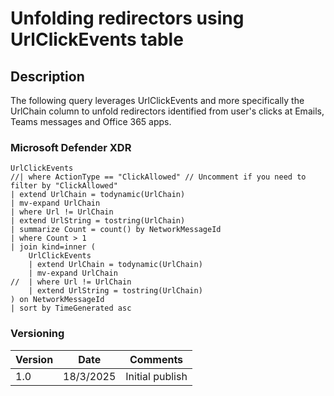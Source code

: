 # Unfolding redirectors using UrlClickEvents table

## Description

The following query leverages UrlClickEvents and more specifically the UrlChain column to unfold redirectors identified from user's clicks at Emails, Teams messages and Office 365 apps.

### Microsoft Defender XDR
```
UrlClickEvents
//| where ActionType == "ClickAllowed" // Uncomment if you need to filter by "ClickAllowed"
| extend UrlChain = todynamic(UrlChain)
| mv-expand UrlChain
| where Url != UrlChain
| extend UrlString = tostring(UrlChain)
| summarize Count = count() by NetworkMessageId
| where Count > 1
| join kind=inner (
    UrlClickEvents
    | extend UrlChain = todynamic(UrlChain)
    | mv-expand UrlChain
//  | where Url != UrlChain
    | extend UrlString = tostring(UrlChain)
) on NetworkMessageId
| sort by TimeGenerated asc
```

### Versioning
| Version       | Date          | Comments                               |
| ------------- |---------------| ---------------------------------------|
| 1.0           | 18/3/2025     | Initial publish                        |
